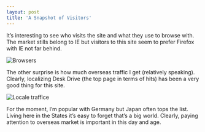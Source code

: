```yaml
---
layout: post
title: 'A Snapshot of Visitors'
---
```

It’s interesting to see who visits the site and what they use to browse with. The market stills belong to IE but visitors to this site seem to prefer Firefox with IE not far behind.

![Browsers](/content/images/blog/ASnapshotofVisitors_12DA0/20091015_2115.png)

The other surprise is how much overseas traffic I get (relatively speaking). Clearly, localizing Desk Drive (the top page in terms of hits) has been a very good thing for this site.

![Locale traffice](/content/images/blog/ASnapshotofVisitors_12DA0/20091015_2118.png)

For the moment, I’m popular with Germany but Japan often tops the list. Living here in the States it’s easy to forget that’s a big world. Clearly, paying attention to overseas market is important in this day and age.

